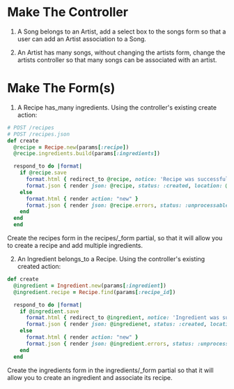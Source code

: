 # Make The Controller

1. A Song belongs to an Artist, add a select box to the songs form so that a user can add an Artist association to a Song.

2. An Artist has many songs, without changing the artists form, change the artists controller so that many songs can be associated with an artist.

# Make The Form(s)

1. A Recipe has_many ingredients. Using the controller's existing create action:

```ruby
# POST /recipes
# POST /recipes.json
def create
  @recipe = Recipe.new(params[:recipe])
  @recipe.ingredients.build(params[:ingredients])

  respond_to do |format|
    if @recipe.save
      format.html { redirect_to @recipe, notice: 'Recipe was successfully created.' }
      format.json { render json: @recipe, status: :created, location: @recipe }
    else
      format.html { render action: "new" }
      format.json { render json: @recipe.errors, status: :unprocessable_entity }
    end
  end
  end
```

Create the recipes form in the recipes/_form partial, so that it will allow you to create a recipe and add multiple ingredients.

2. An Ingredient belongs_to a Recipe. Using the controller's existing created action:

```ruby
def create
  @ingredient = Ingredient.new(params[:ingredient])
  @ingredient.recipe = Recipe.find(params[:recipe_id])

  respond_to do |format|
    if @ingredient.save
      format.html { redirect_to @ingredient, notice: 'Ingredient was successfully created.' }
      format.json { render json: @ingredienet, status: :created, location: @ingredient }
    else
      format.html { render action: "new" }
      format.json { render json: @ingredient.errors, status: :unprocessable_entity }
    end
  end
```

Create the ingredients form in the ingredients/_form partial so that it will allow you to create an ingredient and associate its recipe.